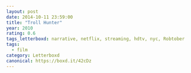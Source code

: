 ```yaml
---
layout: post 
date: 2014-10-11 23:59:00
title: "Troll Hunter"
year: 2010
rating: 0.6
tags_letterboxd: narrative, netflix, streaming, hdtv, nyc, Robtober
tags:
  - film
category: Letterboxd
canonical: https://boxd.it/42cDz
---
```

